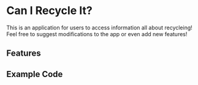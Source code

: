 # Can I Recycle It?

This is an application for users to access information all about recycleing! Feel free to suggest modifications to the app or even add new features!

## Features


## Example Code
